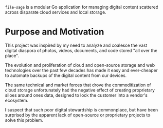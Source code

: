 `file-sage` is a modular Go application for managing digital content scattered across disparate cloud services and local storage.

# Purpose and Motivation
This project was inspired by my need to analyze and coalesce the vast digital diaspora of photos, videos, documents, and code stored "all over the place". 

The evolution and proliferation of cloud and open-source storage and web technologies over the past few decades has made it easy and ever-cheaper to automate backups of the digital content from our devices.

The same technical and market forces that drove the commoditization of cloud storage unfortunately had the negative effect of creating proprietary siloes around ones data, designed to lock the customer into a vendor's ecosystem.

I suspect that such poor digital stewardship is commonplace, but have been surprised by the apparent lack of open-source or proprietary projects to solve this problem.
